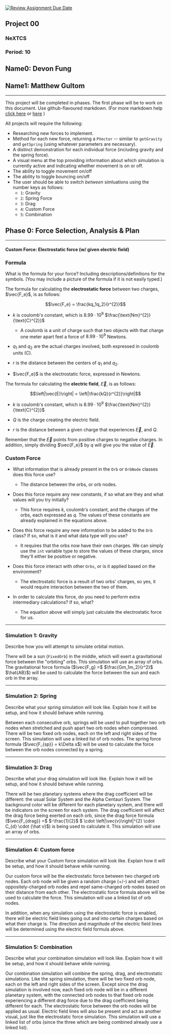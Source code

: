 [![Review Assignment Due Date](https://classroom.github.com/assets/deadline-readme-button-22041afd0340ce965d47ae6ef1cefeee28c7c493a6346c4f15d667ab976d596c.svg)](https://classroom.github.com/a/gbHItYk9)

## Project 00

### NeXTCS

### Period: 10

## Name0: Devon Fung

## Name1: Matthew Gultom

---

This project will be completed in phases. The first phase will be to work on this document. Use github-flavoured markdown. (For more markdown help [click here](https://github.com/adam-p/markdown-here/wiki/Markdown-Cheatsheet) or [here](https://docs.github.com/en/get-started/writing-on-github/getting-started-with-writing-and-formatting-on-github/basic-writing-and-formatting-syntax) )

All projects will require the following:

- Researching new forces to implement.
- Method for each new force, returning a `PVector`  -- similar to `getGravity` and `getSpring` (using whatever parameters are necessary).
- A distinct demonstration for each individual force (including gravity and the spring force).
- A visual menu at the top providing information about which simulation is currently active and indicating whether movement is on or off.
- The ability to toggle movement on/off
- The ability to toggle bouncing on/off
- The user should be able to switch _between_ simluations using the number keys as follows:
  - `1`: Gravity
  - `2`: Spring Force
  - `3`: Drag
  - `4`: Custom Force
  - `5`: Combination

## Phase 0: Force Selection, Analysis & Plan

---------- 

#### Custom Force: Electrostatic force (w/ given electric field)

### Formula

What is the formula for your force? Including descriptions/definitions for the symbols. (You may include a picture of the formula if it is not easily typed.)

The formula for calculating the **electrostatic force** between two charges, $\vec{F_e}$, is as follows:

$$\vec{F_e} = \frac{kq_1q_2}{r^{2}}$$

* $k$ is coulomb's constant, which is $8.99\cdot10^{9}$ $\frac{\text{Nm}^{2}}{\text{C}^{2}}$
  
  * A coulomb is a unit of charge such that two objects with that charge one meter apart feel a force of $8.99\cdot10^{9}$ Newtons.

* $q_1$ and $q_2$ are the actual charges involved, both expressed in coulomb units ($\text{C}$).

* $r$ is the distance between the centers of $q_1$ and $q_2$.

* $\vec{F_e}$ is the electrostatic force, expressed in Newtons.

The formula for calculating the **electric field**, $\vec{E}$, is as follows:

$$\left|\vec{E}\right| = \left|\frac{kQ}{r^{2}}\right|$$

* $k$ is coulomb's constant, which is $8.99\cdot10^{9}$ $\frac{\text{Nm}^{2}}{\text{C}^{2}}$

* $Q$ is the charge creating the electric field.

* $r$ is the distance between a given charge that experiences $\vec{E}$, and $Q$.

Remember that the $\vec{E}$ points from positive charges to negative charges. In addition, simply dividing $\vec{F_e}$ by $q$ will give you the value of $\vec{E}$.

### Custom Force

- What information that is already present in the `Orb` or `OrbNode` classes does this force use?
  
  - The distance between the orbs, or orb nodes.

- Does this force require any new constants, if so what are they and what values will you try initially?
  
  - This force requires $k$, coulomb's constant, and the charges of the orbs, each expressed as $q$. The values of these constants are already explained in the equations above.

- Does this force require any new information to be added to the `Orb` class? If so, what is it and what data type will you use?
  
  - It requires that the orbs now have their own charges. We can simply use the `int` variable type to store the values of these charges, since they'll either be positive or negative.

- Does this force interact with other `Orbs`, or is it applied based on the environment?
  
  - The electrostatic force is a result of two orbs' charges, so yes, it would require interaction between the two of them.

- In order to calculate this force, do you need to perform extra intermediary calculations? If so, what?
  
  - The equation above will simply just calculate the electrostatic force for us.

---

### Simulation 1: Gravity

Describe how you will attempt to simulate orbital motion.

There will be a sun (`FixedOrb`) in the middle, which will exert a gravitational force between the "orbiting" orbs. This simulation will use an array of orbs. The gravitational force formula ($\vec{F_g} =$ $\frac{Gm_1m_2}{r^2}$ $\hat{AB}$) will be used to calculate the force between the sun and each orb in the array.

--- 

### Simulation 2: Spring

Describe what your spring simulation will look like. Explain how it will be setup, and how it should behave while running.

Between each consecutive orb, springs will be used to pull together two orb nodes when stretched and push apart two orb nodes when compressed. There will be two fixed orb nodes, each on the left and right sides of the screen. This simulation will use a linked list of orb nodes. The spring force formula ($\vec{F_{sp}} = k\Delta x$) will be used to calculate the force between the orb nodes connected by a spring.

--- 

### Simulation 3: Drag

Describe what your drag simulation will look like. Explain how it will be setup, and how it should behave while running.

There will be two planetary systems where the drag coefficient will be different: the usual Solar System and the Alpha Centauri System. The background color will be different for each planetary system, and there will be indicators on the screen for each system. The drag coefficient will affect the drag force being exerted on each orb, since the drag force formula ($\vec{F_{drag}} =$ $-\frac{1}{2}$ $ \cdot \left|\vec{v}\right|^{2} \cdot C_{d} \cdot {\hat v}$) is being used to calculate it. This simulation will use an array of orbs.

--- 

### Simulation 4: Custom force

Describe what your Custom force simulation will look like. Explain how it will be setup, and how it should behave while running.

Our custom force will be the electrostatic force between two charged orb nodes. Each orb node will be given a random charge (+/-) and will attract oppositely-charged orb nodes and repel same-charged orb nodes based on their distance from each other. The electrostatic force formula above will be used to calculate the force. This simulation will use a linked list of orb nodes. 

In addition, when any simulation using the electrostatic force is enabled, there will be electric field lines going out and into certain charges based on what their charge is. The direction and magnitude of the electric field lines will be determined using the electric field formula above. 

--- 

### Simulation 5: Combination

Describe what your combination simulation will look like. Explain how it will be setup, and how it should behave while running.

Our combination simulation will combine the spring, drag, and electrostatic simulations. Like the spring simulation, there will be two fixed orb node, each on the left and right sides of the screen. Except since the drag simulation is involved now, each fixed orb node will be in a
different planetary system, with the connected orb nodes to that fixed orb node experiencing a different drag force due to the drag coefficient being different for each. The electrostatic force between the orb nodes will be applied as usual. Electric field lines will also be present and act as another visual, just like the electrostatic force simulation. This simulation will use a linked list of orbs (since the three which are being combined already use a linked list).
